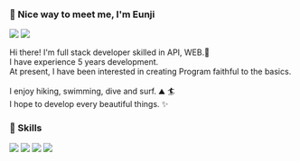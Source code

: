 <!-- ![header](https://capsule-render.vercel.app/api?type=soft&color=31A8FF&height=150&section=header&text=simeunji&fontSize=70&animation=twinkling) -->

### 🤞 Nice way to meet me, I'm Eunji

<p>
<!--   <a href="[https://www.linkedin.com/in/%EC%9D%80%EC%A7%80-%EC%8B%AC-152b8b200/](https://medium.com/@simbomi06)" target="_blank"><img src="https://img.shields.io/badge/Tech_Blog-DD0B78?style=flat-square&logo=GitHub%20Sponsors&logoColor=white"/></a> -->
  <a href="https://www.linkedin.com/in/%EC%9D%80%EC%A7%80-%EC%8B%AC-152b8b200/" target="_blank"><img src="https://img.shields.io/badge/EunjiSim-0A66C2?style=flat-square&logo=Linkedin&logoColor=white"/></a>  
 <a href="mailto:simbomi06@gmail.com" target="_blank"><img src="https://img.shields.io/badge/simbomi06@gmail.com-EA4335?style=flat-square&logo=Gmail&logoColor=white"/></a>
</p>

 Hi there! I'm full stack developer skilled in API, WEB.🚀<br/>
I have experience 5 years development. <br/>
At present, I have been interested in creating Program faithful to the basics. <br/>
<br/>
I enjoy hiking, swimming, dive and surf. ⛰ 🏄 <br/>
I hope to develop every beautiful things. ✨
   

### 💪 Skills
<!-- #### Platforms & Languages -->
<!-- <p>
  <img src="https://img.shields.io/badge/Java-4695EB?style=flat-square&logo=Quarkus&logoColor=white"/>
  <img src="https://img.shields.io/badge/React-61DAFB?style=flat-square&logo=React&logoColor=black"/>
  <img src="https://img.shields.io/badge/ReactNative-61DAFB?style=flat-square&logo=React&logoColor=black"/>
  <img src="https://img.shields.io/badge/Android-3DDC84?style=flat-square&logo=Android&logoColor=white"/>
  <img src="https://img.shields.io/badge/iOS-000000?style=flat-square&logo=iOS&logoColor=white"/>
  <img src="https://img.shields.io/badge/Flutter-02569B?style=flat-square&logo=Flutter&logoColor=white"/>
</p> -->
<p>
  <img src="https://img.shields.io/badge/JAVA-007396?style=for-the-badge&logo=java&logoColor=white">
  <img src="https://img.shields.io/badge/Spring-6DB33F?style=for-the-badge&logo=Spring&logoColor=white">
   <img src="https://img.shields.io/badge/mysql-4479A1?style=for-the-badge&logo=mysql&logoColor=white">
   <img src="https://img.shields.io/badge/aws-232F3E?style=for-the-badge&logo=aws&logoColor=white">
</p>
<!--
**KATEKEITH/KATEKEITH** is a ✨ _special_ ✨ repository because its `README.md` (this file) appears on your GitHub profile.

Here are some ideas to get you started:

- 🔭 I’m currently working on ...
- 🌱 I’m currently learning ...
- 👯 I’m looking to collaborate on ...
- 🤔 I’m looking for help with ...
- 💬 Ask me about ...
- 📫 How to reach me: ...
- 😄 Pronouns: ...
- ⚡ Fun fact: ...
-->

<!-- ![](https://github-readme-stats.vercel.app/api?username=KATEKEITH&show_icons=true&theme=radical) -->


<!-- ![](https://github-readme-stats.vercel.app/api/top-langs/?username=KATEKEITH&theme=tokyonight&hide=css) -->

<!-- 
<br/>

